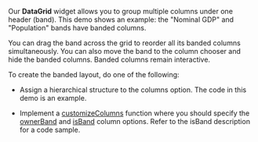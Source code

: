 Our **DataGrid** widget allows you to group multiple columns under one header (band). This demo shows an example: the "Nominal GDP" and "Population" bands have banded columns.

You can drag the band across the grid to reorder all its banded columns simultaneously. You can also move the band to the column chooser and hide the banded columns. Banded columns remain interactive.

To create the banded layout, do one of the following:

* Assign a hierarchical structure to the columns option. The code in this demo is an example.

* Implement a [customizeColumns](/Documentation/ApiReference/UI_Widgets/dxDataGrid/Configuration/#customizeColumns) function where you should specify the [ownerBand](/Documentation/ApiReference/UI_Widgets/dxDataGrid/Configuration/columns/#ownerBand) and [isBand](/Documentation/ApiReference/UI_Widgets/dxDataGrid/Configuration/columns/#isBand) column options. Refer to the isBand description for a code sample.
